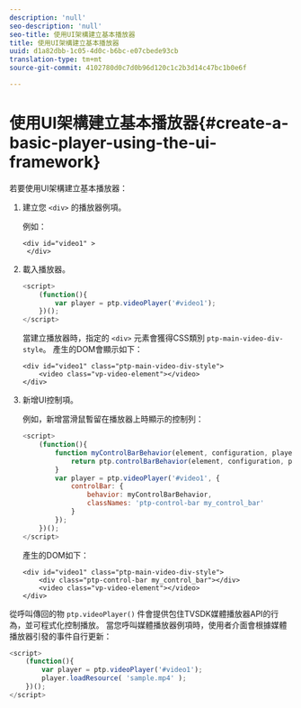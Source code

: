 ```yaml
---
description: 'null'
seo-description: 'null'
seo-title: 使用UI架構建立基本播放器
title: 使用UI架構建立基本播放器
uuid: d1a82dbb-1c05-4d0c-b6bc-e07cbede93cb
translation-type: tm+mt
source-git-commit: 4102780d0c7d0b96d120c1c2b3d14c47bc1b0e6f

---
```



# 使用UI架構建立基本播放器{#create-a-basic-player-using-the-ui-framework}

若要使用UI架構建立基本播放器：

1. 建立您 `<div>` 的播放器例項。

   例如：

   ```
   <div id="video1" > 
    </div>
   ```

1. 載入播放器。

   ```js
   <script> 
       (function(){ 
           var player = ptp.videoPlayer('#video1'); 
       })(); 
   </script>
   ```

   當建立播放器時，指定的 `<div>` 元素會獲得CSS類別 `ptp-main-video-div-style`。 產生的DOM會顯示如下：

   ```
   <div id="video1" class="ptp-main-video-div-style"> 
       <video class="vp-video-element"></video> 
   </div>
   ```

1. 新增UI控制項。

   例如，新增當滑鼠暫留在播放器上時顯示的控制列：

   ```js
   <script> 
       (function(){ 
           function myControlBarBehavior(element, configuration, player) { 
               return ptp.controlBarBehavior(element, configuration, player); 
           } 
           var player = ptp.videoPlayer('#video1', { 
               controlBar: { 
                   behavior: myControlBarBehavior, 
                   classNames: 'ptp-control-bar my_control_bar' 
               } 
           }); 
       })(); 
   </script>
   ```

   產生的DOM如下：

   ```
   <div id="video1" class="ptp-main-video-div-style"> 
       <div class="ptp-control-bar my_control_bar"></div> 
       <video class="vp-video-element"></video> 
   </div>
   ```

從呼叫傳回的物 `ptp.videoPlayer()` 件會提供包住TVSDK媒體播放器API的行為，並可程式化控制播放。 當您呼叫媒體播放器例項時，使用者介面會根據媒體播放器引發的事件自行更新：

```js
<script> 
    (function(){ 
        var player = ptp.videoPlayer('#video1'); 
        player.loadResource( 'sample.mp4' ); 
    })(); 
</script>
```
